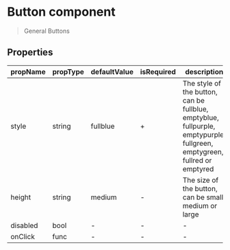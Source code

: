 # Button component

> General Buttons

## Properties

| propName | propType | defaultValue | isRequired | description |
|----------|----------|--------------|------------|-------------|
| style | string | fullblue | + | The style of the button, can be fullblue, emptyblue, fullpurple, emptypurple, fullgreen, emptygreen, fullred or emptyred
| height | string | medium | - | The size of the button, can be small, medium or large |
| disabled | bool | - | - | - |
| onClick | func | - | - | - |
